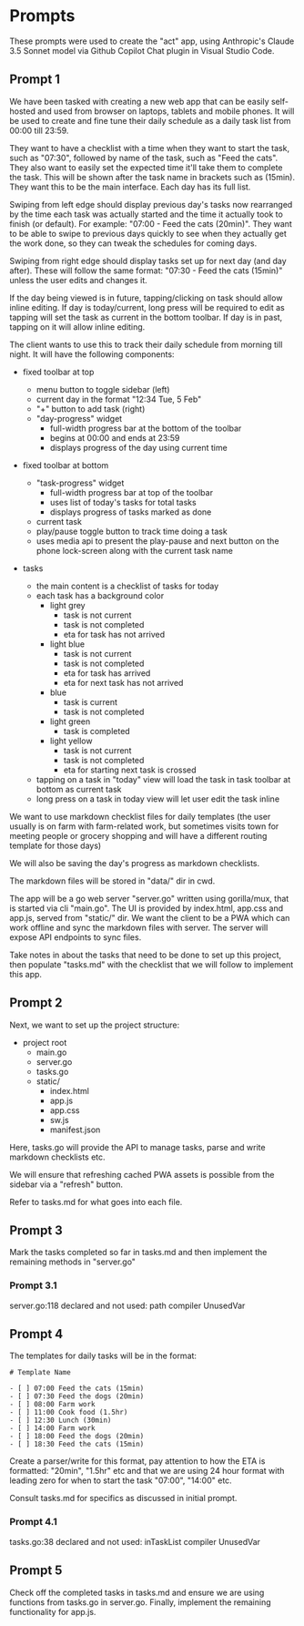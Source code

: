 # Prompts

These prompts were used to create the "act" app, using Anthropic's Claude 3.5 Sonnet model via Github Copilot Chat plugin in Visual Studio Code.

## Prompt 1

We have been tasked with creating a new web app that can be easily self-hosted and used from browser on laptops, tablets and mobile phones. It will be used to create and fine tune their daily schedule as a daily task list from 00:00 till 23:59.

They want to have a checklist with a time when they want to start the task, such as "07:30", followed by name of the task, such as "Feed the cats". They also want to easily set the expected time it'll take them to complete the task. This will be shown after the task name in brackets such as (15min). They want this to be the main interface. Each day has its full list.

Swiping from left edge should display previous day's tasks now rearranged by the time each task was actually started and the time it actually took to finish (or default). For example: "07:00 - Feed the cats (20min)". They want to be able to swipe to previous days quickly to see when they actually get the work done, so they can tweak the schedules for coming days.

Swiping from right edge should display tasks set up for next day (and day after). These will follow the same format: "07:30 - Feed the cats (15min)" unless the user edits and changes it.

If the day being viewed is in future, tapping/clicking on task should allow inline editing. If day is today/current, long press will be required to edit as tapping will set the task as current in the bottom toolbar. If day is in past, tapping on it will allow inline editing.

The client wants to use this to track their daily schedule from morning till night. It will have the following components:

- fixed toolbar at top
  - menu button to toggle sidebar (left)
  - current day in the format "12:34 Tue, 5 Feb"
  - "+" button to add task (right)
  - "day-progress" widget
    - full-width progress bar at the bottom of the toolbar
    - begins at 00:00 and ends at 23:59
    - displays progress of the day using current time

- fixed toolbar at bottom
  - "task-progress" widget
    - full-width progress bar at top of the toolbar
    - uses list of today's tasks for total tasks
    - displays progress of tasks marked as done
  - current task
  - play/pause toggle button to track time doing a task
  - uses media api to present the play-pause and next button on the phone lock-screen along with the current task name

- tasks
  - the main content is a checklist of tasks for today
  - each task has a background color
    - light grey
      - task is not current
      - task is not completed
      - eta for task has not arrived
    - light blue
      - task is not current
      - task is not completed
      - eta for task has arrived
      - eta for next task has not arrived
    - blue
      - task is current
      - task is not completed
    - light green
      - task is completed
    - light yellow
      - task is not current
      - task is not completed
      - eta for starting next task is crossed
  - tapping on a task in "today" view will load the task in task toolbar at bottom as current task
  - long press on a task in today view will let user edit the task inline

We want to use markdown checklist files for daily templates (the user usually is on farm with farm-related work, but sometimes visits town for meeting people or grocery shopping and will have a different routing template for those days)

We will also be saving the day's progress as markdown checklists.

The markdown files will be stored in "data/" dir in cwd.

The app will be a go web server "server.go" written using gorilla/mux, that is started via cli "main.go". The UI is provided by index.html, app.css and app.js, served from "static/" dir. We want the client to be a PWA which can work offline and sync the markdown files with server. The server will expose API endpoints to sync files.

Take notes in <thinking></thinking> about the tasks that need to be done to set up this project, then populate "tasks.md" with the checklist that we will follow to implement this app.

## Prompt 2

Next, we want to set up the project structure:

- project root
  - main.go
  - server.go
  - tasks.go
  - static/
    - index.html
    - app.js
    - app.css
    - sw.js
    - manifest.json

Here, tasks.go will provide the API to manage tasks, parse and write markdown checklists etc.

We will ensure that refreshing cached PWA assets is possible from the sidebar via a "refresh" button.

Refer to tasks.md for what goes into each file.

## Prompt 3

Mark the tasks completed so far in tasks.md and then implement the remaining methods in "server.go"

### Prompt 3.1

server.go:118 declared and not used: path compiler UnusedVar

## Prompt 4

The templates for daily tasks will be in the format:

```
# Template Name

- [ ] 07:00 Feed the cats (15min)
- [ ] 07:30 Feed the dogs (20min)
- [ ] 08:00 Farm work
- [ ] 11:00 Cook food (1.5hr)
- [ ] 12:30 Lunch (30min)
- [ ] 14:00 Farm work
- [ ] 18:00 Feed the dogs (20min)
- [ ] 18:30 Feed the cats (15min)
```

Create a parser/write for this format, pay attention to how the ETA is formatted: "20min", "1.5hr" etc and that we are using 24 hour format with leading zero for when to start the task "07:00", "14:00" etc.

Consult tasks.md for specifics as discussed in initial prompt.

### Prompt 4.1

tasks.go:38 declared and not used: inTaskList compiler UnusedVar

## Prompt 5

Check off the completed tasks in tasks.md and ensure we are using functions from tasks.go in server.go. Finally, implement the remaining functionality for app.js.
